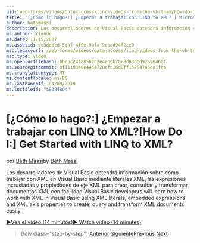 ```yaml
---
uid: web-forms/videos/data-access/linq-videos-from-the-vb-team/how-do-i-get-started-with-linq-to-xml
title: '[¿Cómo lo hago?:] ¿Empezar a trabajar con LINQ to XML? | Microsoft Docs'
author: bethmassi
description: Los desarrolladores de Visual Basic obtendrá información sobre cómo trabajar con XML en Visual Basic mediante literales XML, las expresiones incrustadas y propiedades de eje XML para crear, consultar y...
ms.author: riande
ms.date: 11/15/2007
ms.assetid: dc3dedcd-5daf-4f0e-9afa-9ccad94f2ce0
msc.legacyurl: /web-forms/videos/data-access/linq-videos-from-the-vb-team/how-do-i-get-started-with-linq-to-xml
msc.type: video
ms.openlocfilehash: bbe5c24f88562d2e4eb0b70e8d83dbd92a90460f
ms.sourcegitcommit: 0f1119340e4464720cfd16d0ff15764746ea1fea
ms.translationtype: MT
ms.contentlocale: es-ES
ms.lasthandoff: 04/09/2019
ms.locfileid: "59384804"
---
```

# <a name="how-do-i-get-started-with-linq-to-xml"></a><span data-ttu-id="74356-104">[¿Cómo lo hago?:] ¿Empezar a trabajar con LINQ to XML?</span><span class="sxs-lookup"><span data-stu-id="74356-104">[How Do I:] Get Started with LINQ to XML?</span></span>

<span data-ttu-id="74356-105">por [Beth Massi](https://github.com/bethmassi)</span><span class="sxs-lookup"><span data-stu-id="74356-105">by [Beth Massi](https://github.com/bethmassi)</span></span>

<span data-ttu-id="74356-106">Los desarrolladores de Visual Basic obtendrá información sobre cómo trabajar con XML en Visual Basic mediante literales XML, las expresiones incrustadas y propiedades de eje XML para crear, consultar y transformar documentos XML con facilidad.</span><span class="sxs-lookup"><span data-stu-id="74356-106">Visual Basic developers will learn how to work with XML in Visual Basic using XML literals, embedded expressions and XML axis properties to create, query and transform XML documents easily.</span></span>

[<span data-ttu-id="74356-107">&#9654;Vea el vídeo (14 minutos)</span><span class="sxs-lookup"><span data-stu-id="74356-107">&#9654; Watch video (14 minutes)</span></span>](https://channel9.msdn.com/Blogs/ASP-NET-Site-Videos/how-do-i-get-started-with-linq-to-xml)

> [!div class="step-by-step"]
> <span data-ttu-id="74356-108">[Anterior](how-do-i-upgrade-visual-basic-projects-to-enable-linq.md)
> [Siguiente](how-do-i-enable-xml-intellisense-and-use-xml-namespaces.md)</span><span class="sxs-lookup"><span data-stu-id="74356-108">[Previous](how-do-i-upgrade-visual-basic-projects-to-enable-linq.md)
[Next](how-do-i-enable-xml-intellisense-and-use-xml-namespaces.md)</span></span>
